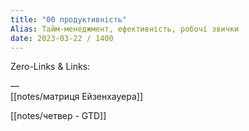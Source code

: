 ```yaml
---
title: "00 продуктивність"
Alias: Тайм-менеджмент, ефективність, робочі звички
date: 2023-03-22 / 1400  
---
```

Zero-Links & Links:  


—  
[[notes/матриця Ейзенхауера]]


[[notes/четвер - GTD]]
